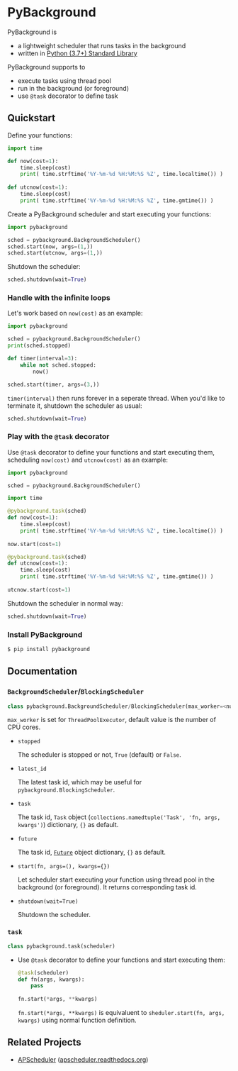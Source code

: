 # PyBackground

PyBackground is

* a lightweight scheduler that runs tasks in the background
* written in [Python (3.7+) Standard Library](https://docs.python.org/3.7/library/)



PyBackground supports to

* execute tasks using thread pool
* run in the background (or foreground)
* use `@task` decorator to define task



## Quickstart

Define your functions:

```python
import time

def now(cost=1):
    time.sleep(cost)
    print( time.strftime('%Y-%m-%d %H:%M:%S %Z', time.localtime()) )
    
def utcnow(cost=1):
    time.sleep(cost)
    print( time.strftime('%Y-%m-%d %H:%M:%S %Z', time.gmtime()) )
```

Create a PyBackground scheduler and start executing your functions:

```python
import pybackground

sched = pybackground.BackgroundScheduler()
sched.start(now, args=(1,))
sched.start(utcnow, args=(1,))
```

Shutdown the scheduler:

```python
sched.shutdown(wait=True)
```



### Handle with the infinite loops

Let's work based on `now(cost)` as an example:

```python
import pybackground

sched = pybackground.BackgroundScheduler()
print(sched.stopped)

def timer(interval=3):
    while not sched.stopped:
        now()

sched.start(timer, args=(3,))
```

`timer(interval)` then runs forever in a seperate thread. When you'd like to terminate it, shutdown the scheduler as usual:

```python
sched.shutdown(wait=True)
```



### Play with the `@task` decorator

Use `@task` decorator to define your functions and start executing them, scheduling `now(cost)` and `utcnow(cost)` as an example:

```python
import pybackground

sched = pybackground.BackgroundScheduler()

import time

@pybackground.task(sched)
def now(cost=1):
    time.sleep(cost)
    print( time.strftime('%Y-%m-%d %H:%M:%S %Z', time.localtime()) )
    
now.start(cost=1)

@pybackground.task(sched)
def utcnow(cost=1):
    time.sleep(cost)
    print( time.strftime('%Y-%m-%d %H:%M:%S %Z', time.gmtime()) )
    
utcnow.start(cost=1)
```

Shutdown the scheduler in normal way:

```python
sched.shutdown(wait=True)
```



### Install PyBackground

```bash
$ pip install pybackground
```



## Documentation

### `BackgroundScheduler`/`BlockingScheduler`

```python
class pybackground.BackgroundScheduler/BlockingScheduler(max_worker=<num_cpu_cores>)
```

`max_worker` is set for `ThreadPoolExecutor`, default value is the number of CPU cores.

* `stopped`

  The scheduler is stopped or not, `True` (default) or `False`.

* `latest_id`

  The latest task id, which may be useful for `pybackground.BlockingScheduler`. 

* `task`

  The task id, `Task` object (`collections.namedtuple('Task', 'fn, args, kwargs')`) dictionary, `{}` as default.

* `future`

  The task id, [`Future`](https://docs.python.org/3/library/concurrent.futures.html#concurrent.futures.Future) object dictionary, `{}` as default.

* `start(fn, args=(), kwargs={})`

  Let scheduler start executing your function using thread pool in the background (or foreground). It returns corresponding task id.

* `shutdown(wait=True)`

  Shutdown the scheduler.



### `task`

```python
class pybackground.task(scheduler)
```

* Use `@task` decorator to define your functions and start executing them:

  ```python
  @task(scheduler)
  def fn(args, kwargs):
      pass
    
  fn.start(*args, **kwargs)
  ```

  `fn.start(*args, **kwargs)` is equivaluent to `sheduler.start(fn, args, kwargs)` using normal function definition.



## Related Projects

* [APScheduler](https://github.com/agronholm/apscheduler) ([apscheduler.readthedocs.org](http://apscheduler.readthedocs.org))

